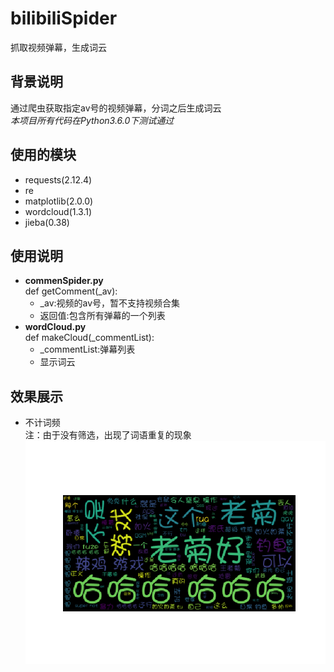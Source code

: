# bilibiliSpider
抓取视频弹幕，生成词云

## 背景说明
通过爬虫获取指定av号的视频弹幕，分词之后生成词云  
*本项目所有代码在Python3.6.0下测试通过*

## 使用的模块
- requests(2.12.4)
- re
- matplotlib(2.0.0)
- wordcloud(1.3.1)
- jieba(0.38)

## 使用说明
- **commenSpider.py**  
def getComment(_av):  
  - _av:视频的av号，暂不支持视频合集  
  - 返回值:包含所有弹幕的一个列表
- **wordCloud.py**  
def makeCloud(_commentList):  
  - _commentList:弹幕列表  
  - 显示词云

## 效果展示
- 不计词频  
注：由于没有筛选，出现了词语重复的现象  
![image](https://github.com/pancerZH/bilibiliSpider/blob/master/image/show1.png)
